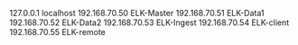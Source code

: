 127.0.0.1 localhost
192.168.70.50 ELK-Master
192.168.70.51 ELK-Data1
192.168.70.52 ELK-Data2
192.168.70.53 ELK-Ingest
192.168.70.54 ELK-client
192.168.70.55 ELK-remote
